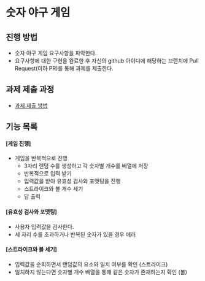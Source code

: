 # 숫자 야구 게임
## 진행 방법
* 숫자 야구 게임 요구사항을 파악한다.
* 요구사항에 대한 구현을 완료한 후 자신의 github 아이디에 해당하는 브랜치에 Pull Request(이하 PR)를 통해 과제를 제출한다.

## 과제 제출 과정
* [과제 제출 방법](https://github.com/next-step/nextstep-docs/tree/master/precourse)

## 기능 목록

#### [게임 진행]
- 게임을 반복적으로 진행
  - 3자리 랜덤 수를 생성하고 각 숫자별 개수를 배열에 저장
  - 반복적으로 입력 받기
  - 입력값을 받아 유효성 검사와 포맷팅을 진행
  - 스트라이크와 볼 개수 세기
  - 답 출력

#### [유효성 검사와 포맷팅]
- 사용자 입력값을 검사한다.
- 세 자리 수를 초과하거나 반복된 숫자가 있을 경우 에러

#### [스트라이크와 볼 세기]
- 입력값을 순회하면서 랜덤값의 요소와 일치 여부를 확인 (스트라이크)
- 일치하지 않는다면 숫자별 개수 배열을 통해 같은 숫자가 존재하는지 확인 (볼)